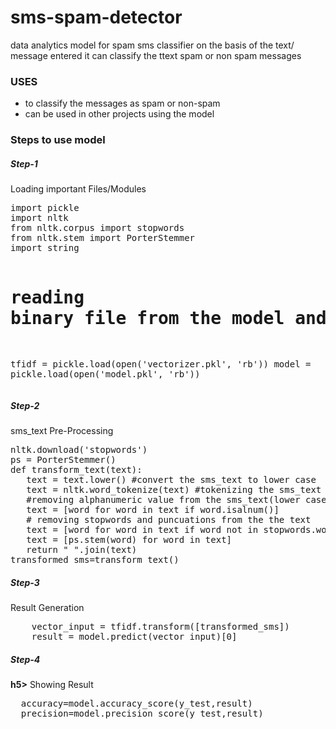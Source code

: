 # sms-spam-detector
data analytics model for spam sms classifier on the basis of the text/ message entered it can classify the ttext spam or non spam messages 

<h3><b> USES </b></h3>
<ul>
  <li>to classify the messages as spam or non-spam</li>
  <li>can be used in other projects using the model</li>
</ul>
<h3>Steps to use model</h3>
<p><b><h5>Step-1</h5></b> Loading important Files/Modules </p>
<pre lang="sh">
import pickle
import nltk
from nltk.corpus import stopwords
from nltk.stem import PorterStemmer
import string

# reading binary file from the model and vectorizer
tfidf = pickle.load(open('vectorizer.pkl', 'rb'))
model = pickle.load(open('model.pkl', 'rb'))
</pre>

<p><b><h5>Step-2</h5></b> sms_text Pre-Processing </p>
<pre lang="sh">
nltk.download('stopwords')
ps = PorterStemmer()
def transform_text(text):
   text = text.lower() #convert the sms_text to lower case 
   text = nltk.word_tokenize(text) #tokenizing the sms_text and creating tokens         
   #removing alphanumeric value from the sms_text(lower case)
   text = [word for word in text if word.isalnum()] 
   # removing stopwords and puncuations from the the text  
   text = [word for word in text if word not in stopwords.words('english') and word not in string.punctuation]
   text = [ps.stem(word) for word in text]
   return " ".join(text)
transformed_sms=transform_text(<input_sms>)
</pre>
<p><b><h5>Step-3</h5></b> Result Generation </p>
<pre lang="sh">
    vector_input = tfidf.transform([transformed_sms])
    result = model.predict(vector_input)[0]
</pre>

<p><b><h5>Step-4</h5>h5></b> Showing Result</p>
<pre lan="sh">
  accuracy=model.accuracy_score(y_test,result)
  precision=model.precision_score(y_test,result)
</pre>    

